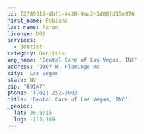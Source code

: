 ```yaml
---
id: f2789319-dbf1-4428-9aa2-1d00fd15e976
first_name: Febiana
last_name: Paran
license: DDS
services:
  - dentist
category: Dentists
org_name: 'Dental Care of Las Vegas, INC'
address: '9187 W. Flamingo Rd'
city: 'Las Vegas'
state: NV
zip: '89147'
phone: '(702) 252-3002'
title: 'Dental Care of Las Vegas, INC'
_geoloc:
  lat: 36.0715
  lng: -115.189
---
```

